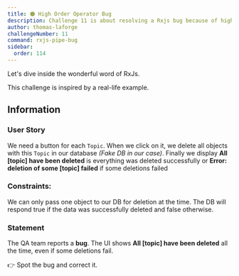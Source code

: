 ```yaml
---
title: 🟠 High Order Operator Bug
description: Challenge 11 is about resolving a Rxjs bug because of high order operators
author: thomas-laforge
challengeNumber: 11
command: rxjs-pipe-bug
sidebar:
  order: 114
---
```


Let's dive inside the wonderful word of RxJs.

This challenge is inspired by a real-life example.

## Information

### User Story

We need a button for each `Topic`. When we click on it, we delete all objects with this `Topic` in our database _(Fake DB in our case)_. Finally we display **All [topic] have been deleted** is everything was deleted successfully or **Error: deletion of some [topic] failed** if some deletions failed

### Constraints:

We can only pass one object to our DB for deletion at the time. The DB will respond true if the data was successfully deleted and false otherwise.

### Statement

The QA team reports a **bug**. The UI shows **All [topic] have been deleted** all the time, even if some deletions fail.

👉 Spot the bug and correct it.
